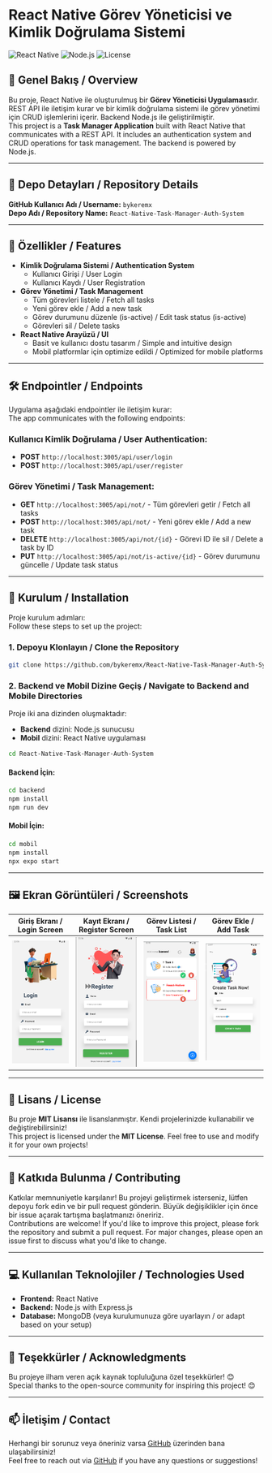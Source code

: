 # React Native Görev Yöneticisi ve Kimlik Doğrulama Sistemi 

![React Native](https://img.shields.io/badge/React%20Native-blue?style=for-the-badge&logo=react) ![Node.js](https://img.shields.io/badge/Node.js-green?style=for-the-badge&logo=node.js) ![License](https://img.shields.io/badge/License-MIT-yellow?style=for-the-badge)

## 📝 Genel Bakış / Overview
Bu proje, React Native ile oluşturulmuş bir **Görev Yöneticisi Uygulaması**dır. REST API ile iletişim kurar ve bir kimlik doğrulama sistemi ile görev yönetimi için CRUD işlemlerini içerir. Backend Node.js ile geliştirilmiştir.  
This project is a **Task Manager Application** built with React Native that communicates with a REST API. It includes an authentication system and CRUD operations for task management. The backend is powered by Node.js.

---

## 📂 Depo Detayları / Repository Details
**GitHub Kullanıcı Adı / Username:** `bykeremx`  
**Depo Adı / Repository Name:** `React-Native-Task-Manager-Auth-System`

---

## 🚀 Özellikler / Features
- **Kimlik Doğrulama Sistemi / Authentication System**
  - Kullanıcı Girişi / User Login
  - Kullanıcı Kaydı / User Registration
- **Görev Yönetimi / Task Management**
  - Tüm görevleri listele / Fetch all tasks
  - Yeni görev ekle / Add a new task
  - Görev durumunu düzenle (is-active) / Edit task status (is-active)
  - Görevleri sil / Delete tasks
- **React Native Arayüzü / UI**
  - Basit ve kullanıcı dostu tasarım / Simple and intuitive design
  - Mobil platformlar için optimize edildi / Optimized for mobile platforms

---

## 🛠️ Endpointler / Endpoints
Uygulama aşağıdaki endpointler ile iletişim kurar:  
The app communicates with the following endpoints:

### Kullanıcı Kimlik Doğrulama / User Authentication:
- **POST** `http://localhost:3005/api/user/login`
- **POST** `http://localhost:3005/api/user/register`

### Görev Yönetimi / Task Management:
- **GET** `http://localhost:3005/api/not/` - Tüm görevleri getir / Fetch all tasks
- **POST** `http://localhost:3005/api/not/` - Yeni görev ekle / Add a new task
- **DELETE** `http://localhost:3005/api/not/{id}` - Görevi ID ile sil / Delete a task by ID
- **PUT** `http://localhost:3005/api/not/is-active/{id}` - Görev durumunu güncelle / Update task status

---

## 🔧 Kurulum / Installation
Proje kurulum adımları:  
Follow these steps to set up the project:

### 1. Depoyu Klonlayın / Clone the Repository
```bash
git clone https://github.com/bykeremx/React-Native-Task-Manager-Auth-System.git
```

### 2. Backend ve Mobil Dizine Geçiş / Navigate to Backend and Mobile Directories
Proje iki ana dizinden oluşmaktadır:
- **Backend** dizini: Node.js sunucusu
- **Mobil** dizini: React Native uygulaması

```bash
cd React-Native-Task-Manager-Auth-System
```

#### Backend İçin:
```bash
cd backend
npm install
npm run dev
```

#### Mobil İçin:
```bash
cd mobil
npm install
npx expo start
```

---

## 🖼️ Ekran Görüntüleri / Screenshots

| Giriş Ekranı / Login Screen | Kayıt Ekranı / Register Screen | Görev Listesi / Task List | Görev Ekle / Add Task |
|--------------|----------------|-----------|----------|
| ![Login Screen](./assets/images/login.png) | ![Register Screen](./assets/images/register.png) | ![Task List](./assets/images/taskList.png) | ![Add Task](./assets/images/taskCreate.png) |

---

## 📜 Lisans / License
Bu proje **MIT Lisansı** ile lisanslanmıştır. Kendi projelerinizde kullanabilir ve değiştirebilirsiniz!  
This project is licensed under the **MIT License**. Feel free to use and modify it for your own projects!

---

## 🤝 Katkıda Bulunma / Contributing
Katkılar memnuniyetle karşılanır! Bu projeyi geliştirmek isterseniz, lütfen depoyu fork edin ve bir pull request gönderin. Büyük değişiklikler için önce bir issue açarak tartışma başlatmanızı öneririz.  
Contributions are welcome! If you'd like to improve this project, please fork the repository and submit a pull request. For major changes, please open an issue first to discuss what you'd like to change.

---

## 💻 Kullanılan Teknolojiler / Technologies Used
- **Frontend:** React Native
- **Backend:** Node.js with Express.js
- **Database:** MongoDB (veya kurulumunuza göre uyarlayın / or adapt based on your setup)

---

## 🌟 Teşekkürler / Acknowledgments
Bu projeye ilham veren açık kaynak topluluğuna özel teşekkürler! 😊  
Special thanks to the open-source community for inspiring this project! 😊

---

## 📫 İletişim / Contact
Herhangi bir sorunuz veya öneriniz varsa [GitHub](https://github.com/bykeremx) üzerinden bana ulaşabilirsiniz!  
Feel free to reach out via [GitHub](https://github.com/bykeremx) if you have any questions or suggestions!

